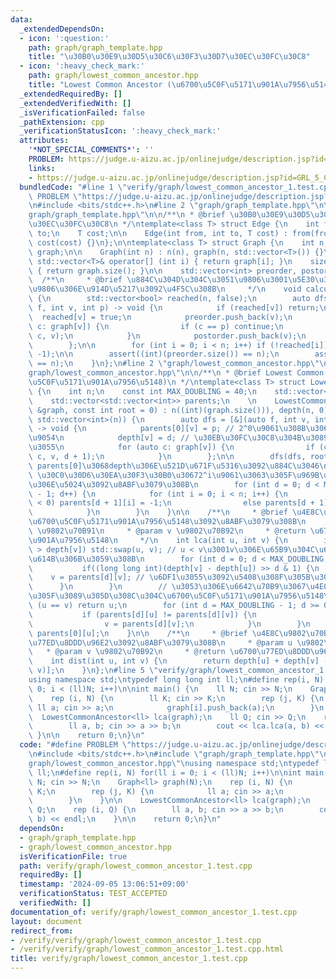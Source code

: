 ```yaml
---
data:
  _extendedDependsOn:
  - icon: ':question:'
    path: graph/graph_template.hpp
    title: "\u30B0\u30E9\u30D5\u30C6\u30F3\u30D7\u30EC\u30FC\u30C8"
  - icon: ':heavy_check_mark:'
    path: graph/lowest_common_ancestor.hpp
    title: "Lowest Common Ancestor (\u6700\u5C0F\u5171\u901A\u7956\u5148)"
  _extendedRequiredBy: []
  _extendedVerifiedWith: []
  _isVerificationFailed: false
  _pathExtension: cpp
  _verificationStatusIcon: ':heavy_check_mark:'
  attributes:
    '*NOT_SPECIAL_COMMENTS*': ''
    PROBLEM: https://judge.u-aizu.ac.jp/onlinejudge/description.jsp?id=GRL_5_C
    links:
    - https://judge.u-aizu.ac.jp/onlinejudge/description.jsp?id=GRL_5_C
  bundledCode: "#line 1 \"verify/graph/lowest_common_ancestor_1.test.cpp\"\n#define\
    \ PROBLEM \"https://judge.u-aizu.ac.jp/onlinejudge/description.jsp?id=GRL_5_C\"\
    \n#include <bits/stdc++.h>\n#line 2 \"graph/graph_template.hpp\"\n\n#line 4 \"\
    graph/graph_template.hpp\"\n\n/**\n * @brief \u30B0\u30E9\u30D5\u30C6\u30F3\u30D7\
    \u30EC\u30FC\u30C8\n */\ntemplate<class T> struct Edge {\n    int from;\n    int\
    \ to;\n    T cost;\n\n    Edge(int from, int to, T cost) : from(from), to(to),\
    \ cost(cost) {}\n};\n\ntemplate<class T> struct Graph {\n    int n;\n    std::vector<std::vector<T>>\
    \ graph;\n\n    Graph(int n) : n(n), graph(n, std::vector<T>()) {}\n    inline\
    \ std::vector<T>& operator[] (int i) { return graph[i]; }\n    size_t size() const\
    \ { return graph.size(); }\n\n    std::vector<int> preorder, postorder;\n\n  \
    \  /**\n     * @brief \u884C\u304D\u304C\u3051\u9806\u3001\u5E30\u308A\u304C\u3051\
    \u9806\u306E\u914D\u5217\u3092\u4F5C\u308B\n     */\n    void calculateOrder()\
    \ {\n        std::vector<bool> reached(n, false);\n        auto dfs = [&](auto\
    \ f, int v, int p) -> void {\n            if (reached[v]) return;\n          \
    \  reached[v] = true;\n            preorder.push_back(v);\n            for (auto\
    \ c: graph[v]) {\n                if (c == p) continue;\n                f(f,\
    \ c, v);\n            }\n            postorder.push_back(v);\n            return;\n\
    \        };\n\n        for (int i = 0; i < n; i++) if (!reached[i]) dfs(dfs, i,\
    \ -1);\n\n        assert((int)(preorder.size()) == n);\n        assert((int)(postorder.size())\
    \ == n);\n    }\n};\n#line 2 \"graph/lowest_common_ancestor.hpp\"\n\n#line 5 \"\
    graph/lowest_common_ancestor.hpp\"\n\n/**\n * @brief Lowest Common Ancestor (\u6700\
    \u5C0F\u5171\u901A\u7956\u5148)\n */\ntemplate<class T> struct LowestCommonAncestor\
    \ {\n    int n;\n    const int MAX_DOUBLING = 40;\n    std::vector<int> depth;\n\
    \    std::vector<std::vector<int>> parents;\n    \n    LowestCommonAncestor(Graph<T>\
    \ &graph, const int root = 0) : n((int)(graph.size())), depth(n, 0), parents(MAX_DOUBLING,\
    \ std::vector<int>(n)) {\n        auto dfs = [&](auto f, int v, int p, int d)\
    \ -> void {\n            parents[0][v] = p; // 2^0\u9061\u308B\u3068p\u306B\u5230\
    \u9054\n            depth[v] = d; // \u30EB\u30FC\u30C8\u304B\u3089\u306E\u6DF1\
    \u3055\n            for (auto c: graph[v]) {\n                if (c != p) f(f,\
    \ c, v, d + 1);\n            }\n        };\n\n        dfs(dfs, root, -1, 0); //\
    \ parents[0]\u3068depth\u306E\u521D\u671F\u5316\u3092\u884C\u3046\n\n        //\
    \ \u30C0\u30D6\u30EA\u30F3\u30B0\u30672^i\u9061\u3063\u305F\u969B\u306E\u5148\u7956\
    \u306E\u5024\u3092\u8ABF\u3079\u308B\n        for (int d = 0; d < MAX_DOUBLING\
    \ - 1; d++) {\n            for (int i = 0; i < n; i++) {\n                if (parents[d][i]\
    \ < 0) parents[d + 1][i] = -1;\n                else parents[d + 1][i] = parents[d][parents[d][i]];\n\
    \            }\n        }\n    }\n\n    /**\n     * @brief \u4E8C\u9802\u70B9\u306E\
    \u6700\u5C0F\u5171\u901A\u7956\u5148\u3092\u8ABF\u3079\u308B\n     * @param u\
    \ \u9802\u70B91\n     * @param v \u9802\u70B92\n     * @return \u6700\u5C0F\u5171\
    \u901A\u7956\u5148\n     */\n    int lca(int u, int v) {\n        if (depth[u]\
    \ > depth[v]) std::swap(u, v); // u < v\u3001v\u306E\u65B9\u304C\u6DF1\u3044\u72B6\
    \u614B\u306B\u3059\u308B\n        for (int d = 0; d < MAX_DOUBLING; d++) {\n \
    \           if((long long int)(depth[v] - depth[u]) >> d & 1) {\n            \
    \    v = parents[d][v]; // \u6DF1\u3055\u3092\u5408\u308F\u305B\u308B\n      \
    \      }\n        }\n        // \u3053\u306E\u6642\u70B9\u3067\u4E00\u81F4\u3057\
    \u305F\u3089\u305D\u308C\u304C\u6700\u5C0F\u5171\u901A\u7956\u5148\n        if\
    \ (u == v) return u;\n        for (int d = MAX_DOUBLING - 1; d >= 0; d--){\n \
    \           if (parents[d][u] != parents[d][v]) {\n                u = parents[d][u];\n\
    \                v = parents[d][v];\n            }\n        }\n        return\
    \ parents[0][u];\n    }\n\n    /**\n     * @brief \u4E8C\u9802\u70B9\u306E\u6700\
    \u77ED\u8DDD\u96E2\u3092\u8ABF\u3079\u308B\n     * @param u \u9802\u70B91\n  \
    \   * @param v \u9802\u70B92\n     * @return \u6700\u77ED\u8DDD\u96E2\n     */\n\
    \    int dist(int u, int v) {\n        return depth[u] + depth[v] - 2 * depth[lca(u,\
    \ v)];\n    }\n};\n#line 5 \"verify/graph/lowest_common_ancestor_1.test.cpp\"\n\
    using namespace std;\ntypedef long long int ll;\n#define rep(i, N) for(ll i =\
    \ 0; i < (ll)N; i++)\n\nint main() {\n    ll N; cin >> N;\n    Graph<ll> graph(N);\n\
    \    rep (i, N) {\n        ll K; cin >> K;\n        rep (j, K) {\n           \
    \ ll a; cin >> a;\n            graph[i].push_back(a);\n        }\n    }\n\n  \
    \  LowestCommonAncestor<ll> lca(graph);\n    ll Q; cin >> Q;\n    rep (i, Q) {\n\
    \        ll a, b; cin >> a >> b;\n        cout << lca.lca(a, b) << endl;\n   \
    \ }\n\n    return 0;\n}\n"
  code: "#define PROBLEM \"https://judge.u-aizu.ac.jp/onlinejudge/description.jsp?id=GRL_5_C\"\
    \n#include <bits/stdc++.h>\n#include \"graph/graph_template.hpp\"\n#include \"\
    graph/lowest_common_ancestor.hpp\"\nusing namespace std;\ntypedef long long int\
    \ ll;\n#define rep(i, N) for(ll i = 0; i < (ll)N; i++)\n\nint main() {\n    ll\
    \ N; cin >> N;\n    Graph<ll> graph(N);\n    rep (i, N) {\n        ll K; cin >>\
    \ K;\n        rep (j, K) {\n            ll a; cin >> a;\n            graph[i].push_back(a);\n\
    \        }\n    }\n\n    LowestCommonAncestor<ll> lca(graph);\n    ll Q; cin >>\
    \ Q;\n    rep (i, Q) {\n        ll a, b; cin >> a >> b;\n        cout << lca.lca(a,\
    \ b) << endl;\n    }\n\n    return 0;\n}\n"
  dependsOn:
  - graph/graph_template.hpp
  - graph/lowest_common_ancestor.hpp
  isVerificationFile: true
  path: verify/graph/lowest_common_ancestor_1.test.cpp
  requiredBy: []
  timestamp: '2024-09-05 13:06:51+09:00'
  verificationStatus: TEST_ACCEPTED
  verifiedWith: []
documentation_of: verify/graph/lowest_common_ancestor_1.test.cpp
layout: document
redirect_from:
- /verify/verify/graph/lowest_common_ancestor_1.test.cpp
- /verify/verify/graph/lowest_common_ancestor_1.test.cpp.html
title: verify/graph/lowest_common_ancestor_1.test.cpp
---
```

